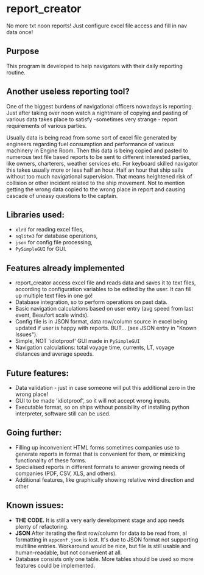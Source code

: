 # report_creator
No more txt noon reports! Just configure excel file access and fill in nav data once!

## Purpose
This program is developed to help navigators with their daily reporting routine.

## Another useless reporting tool?
One of the biggest burdens of navigational officers nowadays is reporting. Just after taking over noon  watch a nightmare of copying and pasting of various data takes place to satisfy -sometimes very strange - report requirements of various parties.

Usually  data is being read from some sort of excel file generated by engineers regarding fuel consumption and performance of various machinery in Engine Room. Then this data is being copied and pasted to numerous text file based reports to be sent to different interested parties, like owners, charterers, weather services etc. For keyboard skilled navigator this takes usually more or less half an hour. Half an hour that ship sails without too much navigational supervision. That means heightened risk of collision or other incident related to the ship movement. Not to mention getting the wrong data copied to the wrong place in report and causing cascade of uneasy questions to the captain.

## Libraries used:
+ `xlrd` for reading excel files,
+ `sqlite3` for database operations,
+ `json` for config file processing,
+ `PySimpleGUI` for GUI.


## Features already implemented
+ report_creator access excel file and reads data and saves it to text files, according to configuration variables to be edited by the user. It can fill up multiple text files in one go!
+ Database integration, so to perform operations on past data.
+ Basic navigation calculations based on user entry (avg speed from last event, Beaufort scale winds).
+ Config file is in JSON format, data row/column source in excel being updated if user is happy with reports. BUT... (see JSON entry in "Known Issues").
+ Simple, NOT 'idiotproof' GUI made in `PySimpleGUI`
+ Navigation calculations: total voyage time, currents, LT, voyage distances and average speeds.

## Future features:
+ Data validation - just in case someone will put this additional zero in the wrong place!
+ GUI to be made 'idiotproof', so it will not accept wrong inputs. 
+ Executable format, so on ships without possibility of installing python interpreter, software still can be used.

## Going further:
+ Filling up inconvenient HTML forms sometimes companies use to generate reports in format that is convenient for them, or mimicking functionality of these forms.
+ Specialised reports in different formats to answer growing needs of companies (PDF, CSV, XLS, and others).
+ Additional features, like graphically showing relative wind direction and other

## Known issues:
+ **THE CODE.** It is still a very early development stage and app needs plenty of refactoring.
+ **JSON** After iterating the first row/column for data to be read from, al formatting in `appconf.json` is lost. It's due to JSON format not supporting multiline entries. Workaround would be nice, but file is still usable and human-readable, but not convenient at all.
+ Database consists only one table. More tables should be used so more features could be implemented. 
